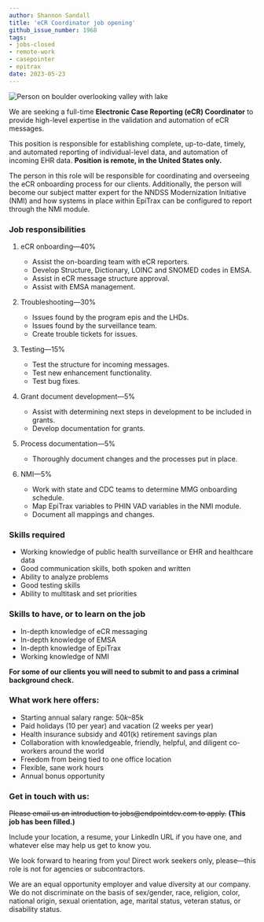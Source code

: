 ```yaml
---
author: Shannon Sandall
title: 'eCR Coordinator job opening'
github_issue_number: 1968
tags:
- jobs-closed
- remote-work
- casepointer
- epitrax
date: 2023-05-23
---
```


<img src="/blog/2020/11/job-java-javascript-developer/20201107-124658-crop.jpg" alt="Person on boulder overlooking valley with lake" />

<!-- Photo by Jon Jensen -->

We are seeking a full-time **Electronic Case Reporting (eCR) Coordinator** to provide high-level expertise in the validation and automation of eCR messages.

This position is responsible for establishing complete, up-to-date, timely, and automated reporting of individual-level data, and automation of incoming EHR data. **Position is remote, in the United States only.**

The person in this role will be responsible for coordinating and overseeing the eCR onboarding process for our clients. Additionally, the person will become our subject matter expert for the NNDSS Modernization Initiative (NMI) and how systems in place within EpiTrax can be configured to report through the NMI module.

### Job responsibilities

1. eCR onboarding—40%
    * Assist the on-boarding team with eCR reporters.
    * Develop Structure, Dictionary, LOINC and SNOMED codes in EMSA.
    * Assist in eCR message structure approval.
    * Assist with EMSA management.

1. Troubleshooting—30%
    * Issues found by the program epis and the LHDs.
    * Issues found by the surveillance team.
    * Create trouble tickets for issues.

1. Testing—15%
    * Test the structure for incoming messages.
    * Test new enhancement functionality.
    * Test bug fixes.

1. Grant document development—5%
    * Assist with determining next steps in development to be included in grants.
    * Develop documentation for grants.

1. Process documentation—5%
    * Thoroughly document changes and the processes put in place.

1. NMI—5%
    * Work with state and CDC teams to determine MMG onboarding schedule.
    * Map EpiTrax variables to PHIN VAD variables in the NMI module.
    * Document all mappings and changes.

### Skills required

* Working knowledge of public health surveillance or EHR and healthcare data
* Good communication skills, both spoken and written
* Ability to analyze problems
* Good testing skills
* Ability to multitask and set priorities

### Skills to have, or to learn on the job

* In-depth knowledge of eCR messaging
* In-depth knowledge of EMSA
* In-depth knowledge of EpiTrax
* Working knowledge of NMI

**For some of our clients you will need to submit to and pass a criminal background check.**

### What work here offers:

- Starting annual salary range: $50k–$85k
- Paid holidays (10 per year) and vacation (2 weeks per year)
- Health insurance subsidy and 401(k) retirement savings plan
- Collaboration with knowledgeable, friendly, helpful, and diligent co-workers around the world
- Freedom from being tied to one office location
- Flexible, sane work hours
- Annual bonus opportunity

### Get in touch with us:

~~Please email us an introduction to jobs\@endpointdev.com to apply.~~
**(This job has been filled.)**

Include your location, a resume, your LinkedIn URL if you have one, and whatever else may help us get to know you.

We look forward to hearing from you! Direct work seekers only, please—​this role is not for agencies or subcontractors.

We are an equal opportunity employer and value diversity at our company. We do not discriminate on the basis of sex/​gender, race, religion, color, national origin, sexual orientation, age, marital status, veteran status, or disability status.
